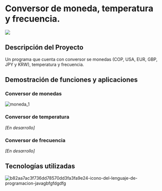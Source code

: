# Conversor de moneda, temperatura y frecuencia.

<p align="left"><img src="https://img.shields.io/badge/STATUS-EN%20DESAROLLO-green"></p>

## Descripción del Proyecto

Un programa que cuenta con conversor se monedas (COP, USA, EUR, GBP, JPY y KRW), temperatura y frecuencia.

   
## Demostración de funciones y aplicaciones

### Conversor de monedas
![moneda_1](https://github.com/JuanAmaya14/conversor/assets/66374583/354f6731-10ce-46d6-95e8-58c64ee59bdf)


### Conversor de temperatura

*[En desarrollo]*


### Conversor de frecuencia

*[En desarrollo]*


## Tecnologías utilizadas
![b82aa7ac3f736dd78570dd3fa3fa9e24-icono-del-lenguaje-de-programacion-javagbfgfdgdfg](https://github.com/JuanAmaya14/conversor/assets/66374583/3fd409dd-ddc1-43db-b031-8dbdf5b37676)


